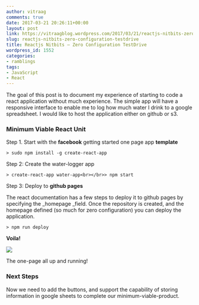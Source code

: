 ```yaml
---
author: vitraag
comments: true
date: 2017-03-21 20:26:11+00:00
layout: post
link: https://vitraagblog.wordpress.com/2017/03/21/reactjs-nitbits-zero-configuration-testdrive/
slug: reactjs-nitbits-zero-configuration-testdrive
title: Reactjs Nitbits — Zero Configuration TestDrive
wordpress_id: 1552
categories:
- ramblings
tags:
- JavaScript
- React
---
```






The goal of this post is to document my experience of starting to code a react application without much experience. The simple app will have a responsive interface to enable me to log how much water I drink to a google spreadsheet. I would like to host the application either on github or s3.




### **Minimum Viable React Unit**




Step 1. Start with the **facebook** getting started one page app **template**



    
    > sudo npm install -g create-react-app




Step 2: Create the water-logger app



    
    > create-react-app water-app<br></br>> npm start




Step 3: Deploy to **github pages**




The react documentation has a few steps to deploy it to github pages by specifying the _homepage _field. Once the repository is created, and the homepage defined (so much for zero configuration) you can deploy the application.



    
    > npm run deploy




**Voila!**




![](https://vitraagblog.files.wordpress.com/2017/03/7ce08-1j46jw2c7zppvenysy59kqg.png)

The one-page all up and running!

### Next Steps




Now we need to add the buttons, and support the capability of storing information in google sheets to complete our minimum-viable-product.



